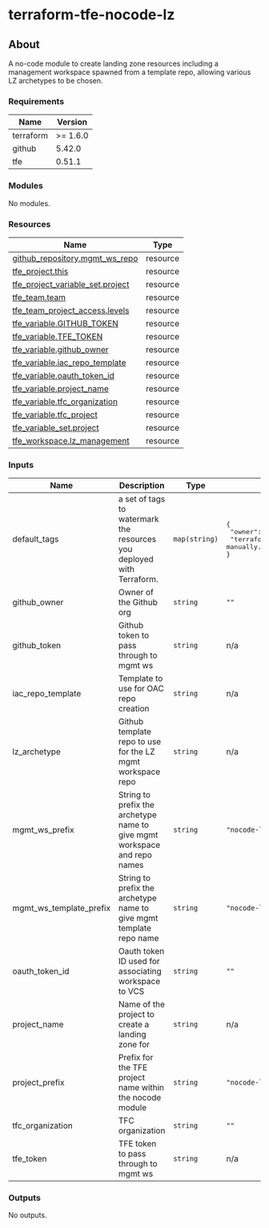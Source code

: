 # terraform-tfe-nocode-lz

## About
A no-code module to create landing zone resources including a management workspace spawned from a template repo, allowing
various LZ archetypes to be chosen.

<!-- BEGIN_TF_DOCS -->

### Requirements

| Name | Version |
|------|---------|
| terraform | >= 1.6.0 |
| github | 5.42.0 |
| tfe | 0.51.1 |

### Modules

No modules.

### Resources

| Name | Type |
|------|------|
| [github_repository.mgmt_ws_repo](https://registry.terraform.io/providers/integrations/github/5.42.0/docs/resources/repository) | resource |
| [tfe_project.this](https://registry.terraform.io/providers/hashicorp/tfe/0.51.1/docs/resources/project) | resource |
| [tfe_project_variable_set.project](https://registry.terraform.io/providers/hashicorp/tfe/0.51.1/docs/resources/project_variable_set) | resource |
| [tfe_team.team](https://registry.terraform.io/providers/hashicorp/tfe/0.51.1/docs/resources/team) | resource |
| [tfe_team_project_access.levels](https://registry.terraform.io/providers/hashicorp/tfe/0.51.1/docs/resources/team_project_access) | resource |
| [tfe_variable.GITHUB_TOKEN](https://registry.terraform.io/providers/hashicorp/tfe/0.51.1/docs/resources/variable) | resource |
| [tfe_variable.TFE_TOKEN](https://registry.terraform.io/providers/hashicorp/tfe/0.51.1/docs/resources/variable) | resource |
| [tfe_variable.github_owner](https://registry.terraform.io/providers/hashicorp/tfe/0.51.1/docs/resources/variable) | resource |
| [tfe_variable.iac_repo_template](https://registry.terraform.io/providers/hashicorp/tfe/0.51.1/docs/resources/variable) | resource |
| [tfe_variable.oauth_token_id](https://registry.terraform.io/providers/hashicorp/tfe/0.51.1/docs/resources/variable) | resource |
| [tfe_variable.project_name](https://registry.terraform.io/providers/hashicorp/tfe/0.51.1/docs/resources/variable) | resource |
| [tfe_variable.tfc_organization](https://registry.terraform.io/providers/hashicorp/tfe/0.51.1/docs/resources/variable) | resource |
| [tfe_variable.tfc_project](https://registry.terraform.io/providers/hashicorp/tfe/0.51.1/docs/resources/variable) | resource |
| [tfe_variable_set.project](https://registry.terraform.io/providers/hashicorp/tfe/0.51.1/docs/resources/variable_set) | resource |
| [tfe_workspace.lz_management](https://registry.terraform.io/providers/hashicorp/tfe/0.51.1/docs/resources/workspace) | resource |

### Inputs

| Name | Description | Type | Default | Required |
|------|-------------|------|---------|:--------:|
| default\_tags | a set of tags to watermark the resources you deployed with Terraform. | `map(string)` | <pre>{<br>  "owner": "richard",<br>  "terraformed": "Do not edit manually."<br>}</pre> | no |
| github\_owner | Owner of the Github org | `string` | `""` | no |
| github\_token | Github token to pass through to mgmt ws | `string` | n/a | yes |
| iac\_repo\_template | Template to use for OAC repo creation | `string` | n/a | yes |
| lz\_archetype | Github template repo to use for the LZ mgmt workspace repo | `string` | n/a | yes |
| mgmt\_ws\_prefix | String to prefix the archetype name to give mgmt workspace and repo names | `string` | `"nocode-lz-mgmt"` | no |
| mgmt\_ws\_template\_prefix | String to prefix the archetype name to give mgmt template repo name | `string` | `"nocode-lz-mgmt-template"` | no |
| oauth\_token\_id | Oauth token ID used for associating workspace to VCS | `string` | `""` | no |
| project\_name | Name of the project to create a landing zone for | `string` | n/a | yes |
| project\_prefix | Prefix for the TFE project name within the nocode module | `string` | `"nocode-lz"` | no |
| tfc\_organization | TFC organization | `string` | `""` | no |
| tfe\_token | TFE token to pass through to mgmt ws | `string` | n/a | yes |

### Outputs

No outputs.

<!-- END_TF_DOCS -->